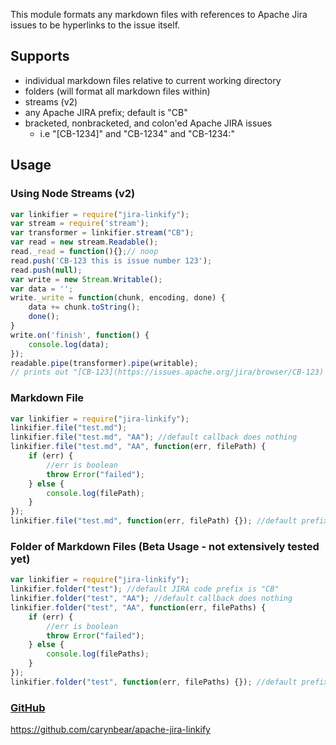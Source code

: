 This module formats any markdown files with references to Apache Jira issues to be hyperlinks to the issue itself.

## Supports
- individual markdown files relative to current working directory
- folders (will format all markdown files within)
- streams (v2)
- any Apache JIRA prefix; default is "CB"
- bracketed, nonbracketed, and colon'ed Apache JIRA issues
  - i.e "[CB-1234]" and "CB-1234" and "CB-1234:"

## Usage

### Using Node Streams (v2)
```javascript
var linkifier = require("jira-linkify");
var stream = require('stream');
var transformer = linkifier.stream("CB");
var read = new stream.Readable();
read._read = function(){};// noop
read.push('CB-123 this is issue number 123');
read.push(null);
var write = new Stream.Writable();
var data = '';
write._write = function(chunk, encoding, done) {
    data += chunk.toString();
    done();
}
write.on('finish', function() {
    console.log(data);
});
readable.pipe(transformer).pipe(writable);
// prints out "[CB-123](https://issues.apache.org/jira/browser/CB-123) this is issue number 123"

```

### Markdown File
```javascript
var linkifier = require("jira-linkify");
linkifier.file("test.md");
linkifier.file("test.md", "AA"); //default callback does nothing
linkifier.file("test.md", "AA", function(err, filePath) {
	if (err) {
		//err is boolean
		throw Error("failed");
	} else {
		console.log(filePath);
	}
});
linkifier.file("test.md", function(err, filePath) {}); //default prefix is "CB"
```

### Folder of Markdown Files (Beta Usage - not extensively tested yet)
```javascript
var linkifier = require("jira-linkify");
linkifier.folder("test"); //default JIRA code prefix is "CB"
linkifier.folder("test", "AA"); //default callback does nothing
linkifier.folder("test", "AA", function(err, filePaths) {
	if (err) {
		//err is boolean
		throw Error("failed");
	} else {
		console.log(filePaths);
	}
});
linkifier.folder("test", function(err, filePaths) {}); //default prefix is "CB"
```
### [GitHub](https://github.com/carynbear/apache-jira-linkify)
https://github.com/carynbear/apache-jira-linkify
